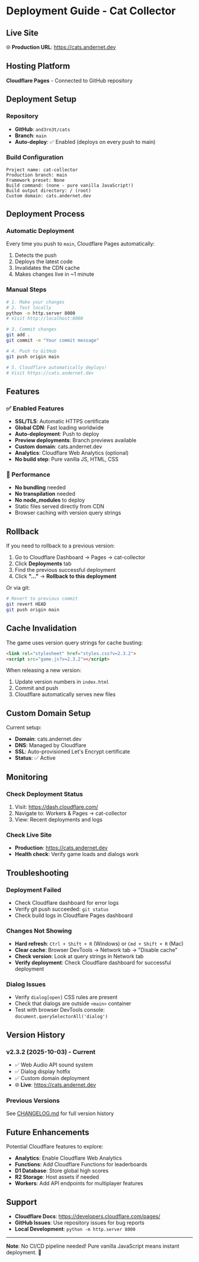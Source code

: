 # Deployment Guide - Cat Collector

## Live Site

🌐 **Production URL**: <https://cats.andernet.dev>

## Hosting Platform

**Cloudflare Pages** - Connected to GitHub repository

## Deployment Setup

### Repository

- **GitHub**: `and3rn3t/cats`
- **Branch**: `main`
- **Auto-deploy**: ✅ Enabled (deploys on every push to main)

### Build Configuration

```text
Project name: cat-collector
Production branch: main
Framework preset: None
Build command: (none - pure vanilla JavaScript!)
Build output directory: / (root)
Custom domain: cats.andernet.dev
```

## Deployment Process

### Automatic Deployment

Every time you push to `main`, Cloudflare Pages automatically:

1. Detects the push
2. Deploys the latest code
3. Invalidates the CDN cache
4. Makes changes live in ~1 minute

### Manual Steps

```bash
# 1. Make your changes
# 2. Test locally
python -m http.server 8000
# Visit http://localhost:8000

# 3. Commit changes
git add .
git commit -m "Your commit message"

# 4. Push to GitHub
git push origin main

# 5. Cloudflare automatically deploys!
# Visit https://cats.andernet.dev
```

## Features

### ✅ Enabled Features

- **SSL/TLS**: Automatic HTTPS certificate
- **Global CDN**: Fast loading worldwide
- **Auto-deployment**: Push to deploy
- **Preview deployments**: Branch previews available
- **Custom domain**: cats.andernet.dev
- **Analytics**: Cloudflare Web Analytics (optional)
- **No build step**: Pure vanilla JS, HTML, CSS

### 🚀 Performance

- **No bundling** needed
- **No transpilation** needed
- **No node_modules** to deploy
- Static files served directly from CDN
- Browser caching with version query strings

## Rollback

If you need to rollback to a previous version:

1. Go to Cloudflare Dashboard → Pages → cat-collector
2. Click **Deployments** tab
3. Find the previous successful deployment
4. Click **"..."** → **Rollback to this deployment**

Or via git:

```bash
# Revert to previous commit
git revert HEAD
git push origin main
```

## Cache Invalidation

The game uses version query strings for cache busting:

```html
<link rel="stylesheet" href="styles.css?v=2.3.2">
<script src="game.js?v=2.3.2"></script>
```

When releasing a new version:

1. Update version numbers in `index.html`
2. Commit and push
3. Cloudflare automatically serves new files

## Custom Domain Setup

Current setup:

- **Domain**: cats.andernet.dev
- **DNS**: Managed by Cloudflare
- **SSL**: Auto-provisioned Let's Encrypt certificate
- **Status**: ✅ Active

## Monitoring

### Check Deployment Status

1. Visit: <https://dash.cloudflare.com/>
2. Navigate to: Workers & Pages → cat-collector
3. View: Recent deployments and logs

### Check Live Site

- **Production**: <https://cats.andernet.dev>
- **Health check**: Verify game loads and dialogs work

## Troubleshooting

### Deployment Failed

- Check Cloudflare dashboard for error logs
- Verify git push succeeded: `git status`
- Check build logs in Cloudflare Pages dashboard

### Changes Not Showing

- **Hard refresh**: `Ctrl + Shift + R` (Windows) or `Cmd + Shift + R` (Mac)
- **Clear cache**: Browser DevTools → Network tab → "Disable cache"
- **Check version**: Look at query strings in Network tab
- **Verify deployment**: Check Cloudflare dashboard for successful deployment

### Dialog Issues

- Verify `dialog[open]` CSS rules are present
- Check that dialogs are outside `<main>` container
- Test with browser DevTools console: `document.querySelectorAll('dialog')`

## Version History

### v2.3.2 (2025-10-03) - Current

- ✅ Web Audio API sound system
- ✅ Dialog display hotfix
- ✅ Custom domain deployment
- 🌐 **Live**: <https://cats.andernet.dev>

### Previous Versions

See [CHANGELOG.md](../CHANGELOG.md) for full version history

## Future Enhancements

Potential Cloudflare features to explore:

- **Analytics**: Enable Cloudflare Web Analytics
- **Functions**: Add Cloudflare Functions for leaderboards
- **D1 Database**: Store global high scores
- **R2 Storage**: Host assets if needed
- **Workers**: Add API endpoints for multiplayer features

## Support

- **Cloudflare Docs**: <https://developers.cloudflare.com/pages/>
- **GitHub Issues**: Use repository issues for bug reports
- **Local Development**: `python -m http.server 8000`

---

**Note**: No CI/CD pipeline needed! Pure vanilla JavaScript means instant deployment. 🚀

